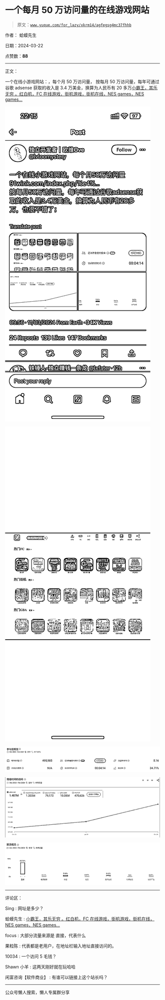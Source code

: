 # 一个每月 50 万访问量的在线游戏网站

> 原文：[`www.yuque.com/for_lazy/xkrm14/agfegsg4mc37fhhb`](https://www.yuque.com/for_lazy/xkrm14/agfegsg4mc37fhhb)

作者： 蛤蟆先生

日期：2024-03-22

点赞数：**88**

* * *

正文：

一个在线小游戏网站：，每个月 50 万访问量，
按每月 50 万访问量，每年可通过谷歌 adsense 获取的收入是 3.4 万美金，换算为人民币有 20 多万[小霸王，其乐无穷
。红白机，FC 在线游戏，街机游戏，街机在线，NES games，NES games...](https://www.yikm.net/)

![](img/a2115f45860445ca3f024838a7e7d4be.png)

![](img/9b6e17e81b458683df910f74fc9fa8ca.png)

![](img/0c0b2c37df41eab9b519449422c18958.png)

![](img/67df30bbe28a5ad6c42c3b3db6b470df.png)

![](img/36304ab8b2b36029ff00a3a32f96af91.png)

* * *

评论区：

Sing : 网址是多少？

蛤蟆先生 : [小霸王，其乐无穷 。红白机，FC 在线游戏，街机游戏，街机在线，NES games，NES games...](https://www.yikm.net/) 

focus : 大部分流量来源是 直接，代表什么

果粒陈 : 代表都是老用户，在地址栏输入地址直接访问的。

10034 : 一个访问 5 毛钱？

Shawn 小羊 : 这两天刚好就在玩哈哈

闲富咨询【软件商业】 : 有谁可以链接上这个站长吗？

* * *

公众号懒人搜索，懒人专属群分享